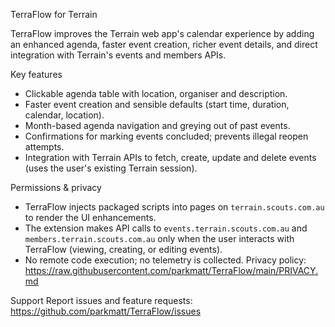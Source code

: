 TerraFlow for Terrain

TerraFlow improves the Terrain web app's calendar experience by adding an enhanced agenda, faster event creation, richer event details, and direct integration with Terrain's events and members APIs.

Key features
- Clickable agenda table with location, organiser and description.
- Faster event creation and sensible defaults (start time, duration, calendar, location).
- Month-based agenda navigation and greying out of past events.
- Confirmations for marking events concluded; prevents illegal reopen attempts.
- Integration with Terrain APIs to fetch, create, update and delete events (uses the user's existing Terrain session).

Permissions & privacy
- TerraFlow injects packaged scripts into pages on `terrain.scouts.com.au` to render the UI enhancements.
- The extension makes API calls to `events.terrain.scouts.com.au` and `members.terrain.scouts.com.au` only when the user interacts with TerraFlow (viewing, creating, or editing events).
- No remote code execution; no telemetry is collected. Privacy policy: https://raw.githubusercontent.com/parkmatt/TerraFlow/main/PRIVACY.md

Support
Report issues and feature requests: https://github.com/parkmatt/TerraFlow/issues
